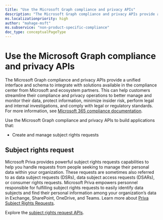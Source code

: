 ```yaml
---
title: "Use the Microsoft Graph compliance and privacy APIs"
description: "The Microsoft Graph compliance and privacy APIs provide a unified interface and schema to integrate with solutions available in the compliance center from Microsoft and ecosystem partners. This can help customers streamline their compliance and privacy operations to better manage and monitor their data, protect information, minimize insider risk, perform legal and internal investigations, and comply with legal or regulatory standards."
ms.localizationpriority: high
author: "mahage-msft"
ms.subservice: "non-product-specific-compliance"
doc_type: conceptualPageType
---
```


# Use the Microsoft Graph compliance and privacy APIs

The Microsoft Graph compliance and privacy APIs provide a unified interface and schema to integrate with solutions available in the compliance center from Microsoft and ecosystem partners. This can help customers streamline their compliance and privacy operations to better manage and monitor their data, protect information, minimize insider risk, perform legal and internal investigations, and comply with legal or regulatory standards. For more information, see [Microsoft 365 compliance documentation](/microsoft-365/compliance).

Use the Microsoft Graph compliance and privacy APIs to build applications that:

- Create and manage subject rights requests

## Subject rights request

Microsoft Priva provides powerful subject rights requests capabilities to help you handle requests from people seeking to manage their personal data within your organization. These requests are sometimes also referred to as data subject requests (DSRs), data subject access requests (DSARs), or consumer rights requests. Microsoft Priva empowers personnel responsible for fulfilling subject rights requests to easily identify data subjects and find their personal information among your organization’s data in Exchange, SharePoint, OneDrive, and Teams. Learn more about [Priva Subject Rights Requests](/microsoft-365/compliance/privacy-management-subject-rights-requests).

Explore the [subject rights request APIs](subjectrightsrequest-subjectrightsrequestapioverview.md).
